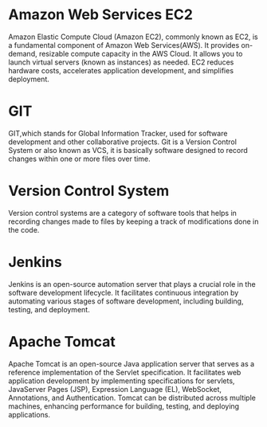 # Amazon Web Services EC2
Amazon Elastic Compute Cloud (Amazon EC2), commonly known as EC2, is a fundamental component of Amazon Web Services(AWS). It provides on-demand, resizable compute capacity in the AWS Cloud.
It allows you to launch virtual servers (known as instances) as needed.
EC2 reduces hardware costs, accelerates application development, and simplifies deployment.
# GIT
GIT,which stands for Global Information Tracker, used for software development and other collaborative projects. Git is a Version Control System or also known as VCS, it is basically software designed to record changes within one or more files over time. 
# Version Control System
Version control systems are a category of software tools that helps in recording changes made to files by keeping a track of modifications done in the code.
# Jenkins
Jenkins is an open-source automation server that plays a crucial role in the software development lifecycle. It facilitates continuous integration by automating various stages of software development, including building, testing, and deployment.
# Apache Tomcat
Apache Tomcat is an open-source Java application server that serves as a reference implementation of the Servlet specification. It facilitates web application development by implementing specifications for servlets, JavaServer Pages (JSP), Expression Language (EL), WebSocket, Annotations, and Authentication.
Tomcat can be distributed across multiple machines, enhancing performance for building, testing, and deploying applications.
